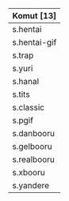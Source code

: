|Komut [13]|
|-|
|s.hentai|
|s.hentai-gif|
|s.trap|
|s.yuri|
|s.hanal|
|s.tits|
|s.classic|
|s.pgif|
|s.danbooru|
|s.gelbooru|
|s.realbooru|
|s.xbooru|
|s.yandere|
